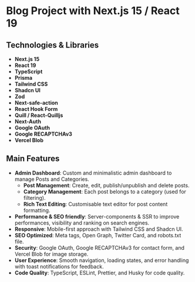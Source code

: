 # Blog Project with Next.js 15 / React 19

## Technologies & Libraries

- **Next.js 15**
- **React 19**
- **TypeScript**
- **Prisma**
- **Tailwind CSS**
- **Shadcn UI**
- **Zod**
- **Next-safe-action**
- **React Hook Form**
- **Quill / React-Quilljs**
- **Next-Auth**
- **Google OAuth**
- **Google RECAPTCHAv3**
- **Vercel Blob**

## Main Features

- **Admin Dashboard**: Custom and minimalistic admin dashboard to manage Posts and Categories.
    - **Post Management**: Create, edit, publish/unpublish and delete posts.
    - **Category Management**: Each post belongs to a category (used for filtering).
    - **Rich Text Editing**: Customisable text editor for post content formatting.
- **Performance & SEO friendly**: Server-components & SSR to improve performances, visibility and ranking on search engines.
- **Responsive**: Mobile-first approach with Tailwind CSS and Shadcn UI.
- **SEO Optimized**: Meta tags, Open Graph, Twitter Card, and robots.txt file.
- **Security**: Google OAuth, Google RECAPTCHAv3 for contact form, and Vercel Blob for image storage.
- **User Experience**: Smooth navigation, loading states, and error handling with toast notifications for feedback.
- **Code Quality**: TypeScript, ESLint, Prettier, and Husky for code quality.
